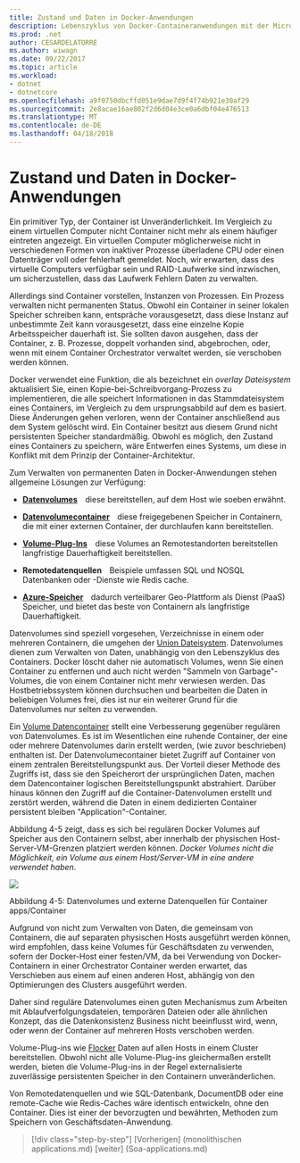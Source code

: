 ```yaml
---
title: Zustand und Daten in Docker-Anwendungen
description: Lebenszyklus von Docker-Containeranwendungen mit der Microsoft-Plattform und Tools
ms.prod: .net
author: CESARDELATORRE
ms.author: wiwagn
ms.date: 09/22/2017
ms.topic: article
ms.workload:
- dotnet
- dotnetcore
ms.openlocfilehash: a9f0750dbcffd051e9dae7d9f4f74b921e30af29
ms.sourcegitcommit: 2e8acae16ae802f2d6d04e3ce0a6dbf04e476513
ms.translationtype: MT
ms.contentlocale: de-DE
ms.lasthandoff: 04/18/2018
---
```

# <a name="state-and-data-in-docker-applications"></a>Zustand und Daten in Docker-Anwendungen

Ein primitiver Typ, der Container ist Unveränderlichkeit. Im Vergleich zu einem virtuellen Computer nicht Container nicht mehr als einem häufiger eintreten angezeigt. Ein virtuellen Computer möglicherweise nicht in verschiedenen Formen von inaktiver Prozesse überladene CPU oder einen Datenträger voll oder fehlerhaft gemeldet. Noch, wir erwarten, dass des virtuelle Computers verfügbar sein und RAID-Laufwerke sind inzwischen, um sicherzustellen, dass das Laufwerk Fehlern Daten zu verwalten.

Allerdings sind Container vorstellen, Instanzen von Prozessen. Ein Prozess verwalten nicht permanenten Status. Obwohl ein Container in seiner lokalen Speicher schreiben kann, entspräche vorausgesetzt, dass diese Instanz auf unbestimmte Zeit kann vorausgesetzt, dass eine einzelne Kopie Arbeitsspeicher dauerhaft ist. Sie sollten davon ausgehen, dass der Container, z. B. Prozesse, doppelt vorhanden sind, abgebrochen, oder, wenn mit einem Container Orchestrator verwaltet werden, sie verschoben werden können.

Docker verwendet eine Funktion, die als bezeichnet ein *overlay Dateisystem* aktualisiert Sie, einen Kopie-bei-Schreibvorgang-Prozess zu implementieren, die alle speichert Informationen in das Stammdateisystem eines Containers, im Vergleich zu dem ursprungsabbild auf dem es basiert. Diese Änderungen gehen verloren, wenn der Container anschließend aus dem System gelöscht wird. Ein Container besitzt aus diesem Grund nicht persistenten Speicher standardmäßig. Obwohl es möglich, den Zustand eines Containers zu speichern, wäre Entwerfen eines Systems, um diese in Konflikt mit dem Prinzip der Container-Architektur.

Zum Verwalten von permanenten Daten in Docker-Anwendungen stehen allgemeine Lösungen zur Verfügung:

-   [**Datenvolumes**](https://docs.docker.com/engine/tutorials/dockervolumes/) diese bereitstellen, auf dem Host wie soeben erwähnt.

-   [**Datenvolumecontainer**](https://docs.docker.com/engine/tutorials/dockervolumes/#/creating-and-mounting-a-data-volume-container) diese freigegebenen Speicher in Containern, die mit einer externen Container, der durchlaufen kann bereitstellen.

-   [**Volume-Plug-Ins**](https://docs.docker.com/engine/tutorials/dockervolumes/#/mount-a-shared-storage-volume-as-a-data-volume) diese Volumes an Remotestandorten bereitstellen langfristige Dauerhaftigkeit bereitstellen.

-   **Remotedatenquellen** Beispiele umfassen SQL und NOSQL Datenbanken oder -Dienste wie Redis cache.

-   [**Azure-Speicher**](https://docs.microsoft.com/azure/storage/) dadurch verteilbarer Geo-Plattform als Dienst (PaaS) Speicher, und bietet das beste von Containern als langfristige Dauerhaftigkeit.

Datenvolumes sind speziell vorgesehen, Verzeichnisse in einem oder mehreren Containern, die umgehen der [Union Dateisystem](https://docs.docker.com/v1.8/reference/glossary#union-file-system). Datenvolumes dienen zum Verwalten von Daten, unabhängig von den Lebenszyklus des Containers. Docker löscht daher nie automatisch Volumes, wenn Sie einen Container zu entfernen und auch nicht werden "Sammeln von Garbage"-Volumes, die von einem Container nicht mehr verwiesen werden. Das Hostbetriebssystem können durchsuchen und bearbeiten die Daten in beliebigen Volumes frei, dies ist nur ein weiterer Grund für die Datenvolumes nur selten zu verwenden.

Ein [Volume Datencontainer](https://docs.docker.com/v1.8/userguide/dockervolumes/) stellt eine Verbesserung gegenüber regulären von Datenvolumes. Es ist im Wesentlichen eine ruhende Container, der eine oder mehrere Datenvolumes darin erstellt werden, (wie zuvor beschrieben) enthalten ist. Der Datenvolumecontainer bietet Zugriff auf Container von einem zentralen Bereitstellungspunkt aus. Der Vorteil dieser Methode des Zugriffs ist, dass sie den Speicherort der ursprünglichen Daten, machen dem Datencontainer logischen Bereitstellungspunkt abstrahiert. Darüber hinaus können den Zugriff auf die Container-Datenvolumen erstellt und zerstört werden, während die Daten in einem dedizierten Container persistent bleiben "Application"-Container.

Abbildung 4-5 zeigt, dass es sich bei regulären Docker Volumes auf Speicher aus den Containern selbst, aber innerhalb der physischen Host-Server-VM-Grenzen platziert werden können. *Docker Volumes nicht die Möglichkeit, ein Volume aus einem Host/Server-VM in eine andere verwendet haben*.

![](./media/image5.png)

Abbildung 4-5: Datenvolumes und externe Datenquellen für Container apps/Container

Aufgrund von nicht zum Verwalten von Daten, die gemeinsam von Containern, die auf separaten physischen Hosts ausgeführt werden können, wird empfohlen, dass keine Volumes für Geschäftsdaten zu verwenden, sofern der Docker-Host einer festen/VM, da bei Verwendung von Docker-Containern in einer Orchestrator Container werden erwartet, das Verschieben aus einem auf einen anderen Host, abhängig von den Optimierungen des Clusters ausgeführt werden.

Daher sind reguläre Datenvolumes einen guten Mechanismus zum Arbeiten mit Ablaufverfolgungsdateien, temporären Dateien oder alle ähnlichen Konzept, das die Datenkonsistenz Business nicht beeinflusst wird, wenn, oder wenn der Container auf mehreren Hosts verschoben werden.

Volume-Plug-ins wie [Flocker](https://clusterhq.com/flocker/) Daten auf allen Hosts in einem Cluster bereitstellen. Obwohl nicht alle Volume-Plug-ins gleichermaßen erstellt werden, bieten die Volume-Plug-ins in der Regel externalisierte zuverlässige persistenten Speicher in den Containern unveränderlichen.

Von Remotedatenquellen und wie SQL-Datenbank, DocumentDB oder eine remote-Cache wie Redis-Caches wäre identisch entwickeln, ohne den Container. Dies ist einer der bevorzugten und bewährten, Methoden zum Speichern von Geschäftsdaten-Anwendung.


>[!div class="step-by-step"]
[Vorherigen] (monolithischen applications.md) [weiter] (Soa-applications.md)
